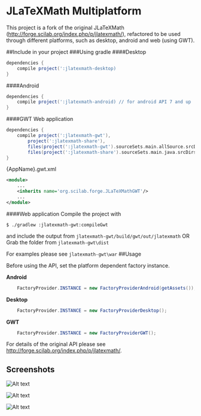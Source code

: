 JLaTeXMath Multiplatform
========================

This project is a fork of the original JLaTeXMath (http://forge.scilab.org/index.php/p/jlatexmath/), refactored to be used through different platforms, such as desktop, android and web (using GWT).

##Include in your project
###Using gradle
####Desktop
```groovy
dependencies {
    compile project(':jlatexmath-desktop) 
}
```
####Android
```groovy
dependencies {
    compile project(':jlatexmath-android) // for android API 7 and up
}
```
####GWT Web application
```groovy
dependencies {
    compile project(':jlatexmath-gwt'),
        project(':jlatexmath-share'),
        files(project(':jlatexmath-gwt').sourceSets.main.allSource.srcDirs),
        files(project(':jlatexmath-share').sourceSets.main.java.srcDirs)
}
```
{AppName}.gwt.xml
```xml
<module>
    ...
    <inherits name='org.scilab.forge.JLaTeXMathGWT'/>
    ...
</module>
```
####Web application
Compile the project with
```
$ ./gradlew :jlatexmath-gwt:compileGwt
```
and include the output from `jlatexmath-gwt/build/gwt/out/jlatexmath`
OR
Grab the folder from `jlatexmath-gwt\dist`

For examples please see `jlatexmath-gwt\war`
##Usage

Before using the API, set the platform dependent factory instance.

**Android**
```java
	FactoryProvider.INSTANCE = new FactoryProviderAndroid(getAssets());
```

**Desktop**
```java
	FactoryProvider.INSTANCE = new FactoryProviderDesktop();
```

**GWT**
```java
	FactoryProvider.INSTANCE = new FactoryProviderGWT();
```

For details of the original API please see http://forge.scilab.org/index.php/p/jlatexmath/.


Screenshots
-----------
![Alt text](/../others/screenshots/example1.PNG?raw=true "Example 1")

![Alt text](/../others/screenshots/example2.PNG?raw=true "Example 2")

![Alt text](/../others/screenshots/example3.png?raw=true "Example 3")
